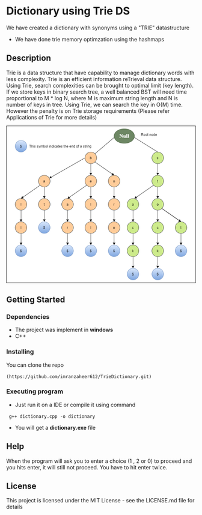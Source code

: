 
# Dictionary using Trie DS 

We have created a dictionary with synonyms using a "TRIE" datastructure

* We have done trie memory optimzation using the hashmaps

## Description

Trie is a data structure that have capability to manage dictionary words with less complexity. Trie is an efficient information reTrieval data structure. Using Trie, search complexities can be brought to optimal limit (key length). If we store keys in binary search tree, a well balanced BST will need time proportional to M * log N, where M is maximum string length and N is number of keys in tree. Using Trie, we can search the key in O(M) time. However the penalty is on Trie storage requirements (Please refer Applications of Trie for more details)

![Trie Data Structure](samplePics/smapleTrie.png)

## Getting Started

### Dependencies

* The project was implement in **windows**
* C++

### Installing

You can clone the repo
```
(https://github.com/imranzaheer612/TrieDictionary.git)
```

### Executing program

* Just run it on a IDE or compile it using command
```
 g++ dictionary.cpp -o dictionary
```
* You will get a **dictionary.exe** file
  
## Help

When the program will ask you to enter a choice (1 , 2 or 0) to proceed and you hits enter,  it will still not proceed. You have to hit enter twice. 


## License

This project is licensed under the MIT License - see the LICENSE.md file for details
